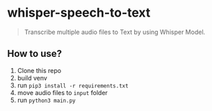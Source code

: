 # whisper-speech-to-text

> Transcribe multiple audio files to Text by using Whisper Model.

## How to use?

1. Clone this repo
2. build venv
3. run `pip3 install -r requirements.txt`
4. move audio files to `input` folder
5. run `python3 main.py`
